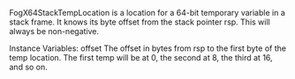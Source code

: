 FogX64StackTempLocation is a location for a 64-bit temporary variable in a stack frame. It knows its byte offset from the stack pointer rsp. This will always be non-negative. 

Instance Variables:
	offset	<SmallInteger> The offset in bytes from rsp to the first byte of the temp location. The first temp will be at 0, the second at 8, the third at 16, and so on.